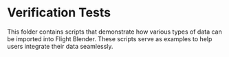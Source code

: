 # Verification Tests

This folder contains scripts that demonstrate how various types of data can be imported into Flight Blender. These scripts serve as examples to help users integrate their data seamlessly.